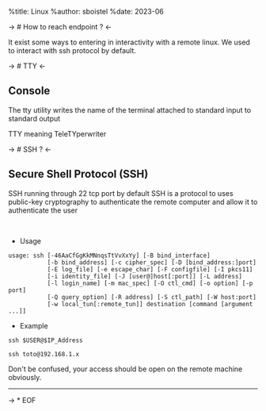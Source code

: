 %title: Linux
%author: sboistel
%date: 2023-06

-> # How to reach endpoint ? <-

It exist some ways to entering in interactivity with a remote linux.
We used to interact with ssh protocol by default.

-> # TTY <-

## Console

The tty utility writes the name of
the terminal attached to standard input to standard output

TTY meaning TeleTYperwriter

-> # SSH ? <-

## Secure Shell Protocol (SSH)

SSH running through 22 tcp port by default
SSH is a protocol to uses public-key cryptography
to authenticate the remote computer and allow it to authenticate the user

<br>

* Usage

```shell
usage: ssh [-46AaCfGgKkMNnqsTtVvXxYy] [-B bind_interface]
           [-b bind_address] [-c cipher_spec] [-D [bind_address:]port]
           [-E log_file] [-e escape_char] [-F configfile] [-I pkcs11]
           [-i identity_file] [-J [user@]host[:port]] [-L address]
           [-l login_name] [-m mac_spec] [-O ctl_cmd] [-o option] [-p port]
           [-Q query_option] [-R address] [-S ctl_path] [-W host:port]
           [-w local_tun[:remote_tun]] destination [command [argument ...]]
```

* Example

```shell
ssh $USER@$IP_Address
```

```shell
ssh toto@192.168.1.x
```

Don't be confused, your access should be open on the remote machine obviously.

---

-> * EOF
